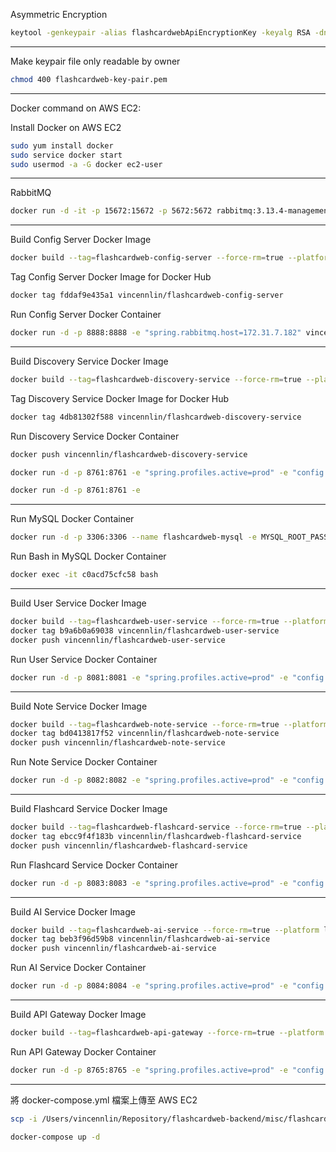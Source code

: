 Asymmetric Encryption
````sh
keytool -genkeypair -alias flashcardwebApiEncryptionKey -keyalg RSA -dname "CN=Vincent Lin,OU=API Development,O=vincennlin.com,L=Luzhou,S=NT,C=TW" -keypass flashcardwebKeypassPassw0rd -keystore flashcardwebApiEncryptionKey.jks -storepass flashcardwebStorepassPassw0rd
````
--------------------------------------------
Make keypair file only readable by owner
````sh
chmod 400 flashcardweb-key-pair.pem
````
--------------------------------------------
Docker command on AWS EC2:

Install Docker on AWS EC2
````sh
sudo yum install docker
sudo service docker start
sudo usermod -a -G docker ec2-user
````
--------------------------------------------
RabbitMQ
````sh
docker run -d -it -p 15672:15672 -p 5672:5672 rabbitmq:3.13.4-management
````
--------------------------------------------
Build Config Server Docker Image
````sh
docker build --tag=flashcardweb-config-server --force-rm=true --platform linux/amd64 .
````
Tag Config Server Docker Image for Docker Hub
````sh
docker tag fddaf9e435a1 vincennlin/flashcardweb-config-server
````
Run Config Server Docker Container
````sh
docker run -d -p 8888:8888 -e "spring.rabbitmq.host=172.31.7.182" vincennlin/flashcardweb-config-server
````
--------------------------------------------

Build Discovery Service Docker Image
````sh
docker build --tag=flashcardweb-discovery-service --force-rm=true --platform linux/amd64 .
````
Tag Discovery Service Docker Image for Docker Hub
````sh
docker tag 4db81302f588 vincennlin/flashcardweb-discovery-service
````
Run Discovery Service Docker Container
````sh
docker push vincennlin/flashcardweb-discovery-service
````

````sh
docker run -d -p 8761:8761 -e "spring.profiles.active=prod" -e "config.server.ip=172.31.7.182" vincennlin/flashcardweb-discovery-service
````
````sh
docker run -d -p 8761:8761 -e
````
--------------------------------------------

Run MySQL Docker Container
````sh
docker run -d -p 3306:3306 --name flashcardweb-mysql -e MYSQL_ROOT_PASSWORD=FlashcardwebRootPassw0rd -e MYSQL_DATABASE=flashcardweb -e MYSQL_USER=FlashcardwebUser -e MYSQL_PASSWORD=FlashcardwebUserPassw0rd mysql:latest
````
Run Bash in MySQL Docker Container
````sh
docker exec -it c0acd75cfc58 bash
````
--------------------------------------------

Build User Service Docker Image
````sh
docker build --tag=flashcardweb-user-service --force-rm=true --platform linux/amd64 .
docker tag b9a6b0a69038 vincennlin/flashcardweb-user-service
docker push vincennlin/flashcardweb-user-service
````

Run User Service Docker Container
````sh
docker run -d -p 8081:8081 -e "spring.profiles.active=prod" -e "config.server.ip=172.31.7.182" vincennlin/flashcardweb-user-service
````
--------------------------------------------

Build Note Service Docker Image
````sh
docker build --tag=flashcardweb-note-service --force-rm=true --platform linux/amd64 .
docker tag bd0413817f52 vincennlin/flashcardweb-note-service
docker push vincennlin/flashcardweb-note-service
````

Run Note Service Docker Container
````sh
docker run -d -p 8082:8082 -e "spring.profiles.active=prod" -e "config.server.ip=172.31.7.182" vincennlin/flashcardweb-note-service
````
--------------------------------------------

Build Flashcard Service Docker Image
````sh
docker build --tag=flashcardweb-flashcard-service --force-rm=true --platform linux/amd64 .
docker tag ebcc9f4f183b vincennlin/flashcardweb-flashcard-service
docker push vincennlin/flashcardweb-flashcard-service
````

Run Flashcard Service Docker Container
````sh
docker run -d -p 8083:8083 -e "spring.profiles.active=prod" -e "config.server.ip=172.31.7.182" vincennlin/flashcardweb-flashcard-service
````
--------------------------------------------

Build AI Service Docker Image
````sh
docker build --tag=flashcardweb-ai-service --force-rm=true --platform linux/amd64 .
docker tag beb3f96d59b8 vincennlin/flashcardweb-ai-service
docker push vincennlin/flashcardweb-ai-service
````

Run AI Service Docker Container
````sh
docker run -d -p 8084:8084 -e "spring.profiles.active=prod" -e "config.server.ip=172.31.7.182" vincennlin/flashcardweb-ai-service
````
--------------------------------------------

Build API Gateway Docker Image
````sh
docker build --tag=flashcardweb-api-gateway --force-rm=true --platform linux/amd64 .
````

Run API Gateway Docker Container
````sh
docker run -d -p 8765:8765 -e "spring.profiles.active=prod" -e "config.server.ip=172.31.7.182" vincennlin/flashcardweb-api-gateway
````
--------------------------------------------

將 docker-compose.yml 檔案上傳至 AWS EC2
````sh
scp -i /Users/vincennlin/Repository/flashcardweb-backend/misc/flashcardweb-key-pair.pem /Users/vincennlin/Repository/flashcardweb-backend/docker-compose.yml ec2-user@3.106.14.156:/home/ec2-user/
````
````sh
docker-compose up -d
````
